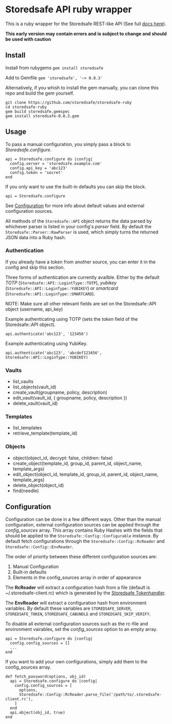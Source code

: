 # Storedsafe API ruby wrapper

This is a ruby wrapper for the Storedsafe REST-like API (See full [docs here](https://tracker.storedsafe.com/projects/storedsafe20/wiki/Version_10_release_documentation)).

**This early version may contain errors and is subject to change and should be used with caution**

## Install

Install from rubygems `gem install storedsafe`

Add to Gemfile `gem 'storedsafe', '~> 0.0.3'`

Alternatively, if you whish to install the gem manually, you can clone this repo and build the gem yourself.

```
git clone https://github.com/storedsafe/storedsafe-ruby
cd storedsafe-ruby
gem build storedsafe.gemspec
gem install storedsafe-0.0.3.gem
```

## Usage
To pass a manual configuration, you simply pass a block to *Storedsafe.configure*.
```
api = Storedsafe.configure do |config|
  config.server = 'storedsafe.example.com'
  config.api_key = 'abc123'
  config.token = 'secret'
end
```

If you only want to use the built-in defaults you can skip the block.
```
api = Storedsafe.configure
```

See [Configuration](#configuration) for more info about default values and external configuration sources.

All methods of the `Storedsafe::API` object returns the data parsed by whichever parser is listed in your config's *parser* field. By default the `Storedsafe::Parser::RawParser` is used, which simply turns the returned JSON data into a Ruby hash.

### Authentication
If you already have a token from another source, you can enter it in the config and skip this section.

Three forms of authentication are currently availble. Either by the default *TOTP* (`Storedsafe::API::LogintType::TOTP`), *yubikey* (`Storedsafe::API::LoginType::YUBIKEY`) or *smartcard* (`Storedsafe::API::LoginType::SMARTCARD`).

NOTE: Make sure all other relevant fields are set on the Storedsafe::API object (username, api\_key)

Example authenticating using TOTP (sets the *token* field of the Storedsafe::API object).
```
api.authenticate('abc123', '123456')
```

Example authenticating using YubiKey.
```
api.authenticate('abc123', 'abcdef123456', Storedsafe::API::LoginType::YUBIKEY)
```

### Vaults
* list\_vaults
* list\_objects(vault\_id)
* create\_vault(groupname, policy, description)
* edit\_vault(vault\_id, { groupname, policy, description })
* delete\_vault(vault\_id)

### Templates
* list\_templates
* retrieve\_template(template\_id)

### Objects
* object(object\_id, decrypt: false, children: false)
* create\_object(template\_id, group\_id, parent\_id, object\_name, template\_args)
* edit\_object(object\_id, template\_id, group\_id, parent\_id, object\_name, template\_args)
* delete\_object(object\_id)
* find(needle)

## Configuration
Configuration can be done in a few different ways. Other than the manual configuration, external configuration sources can be applied through the *config\_sources* array. This array contains Ruby Hashes with the fields that should be applied to the `Storedsafe::Config::Configurable` instance. By default fetch configurations through the `Storedsafe::Config::RcReader` and `Storedsafe::Config::EnvReader`.

The order of priority between these different configuration sources are:
1. Manual Configuration
2. Built-in defaults
3. Elements in the config\_sources array in order of appearance

The **RcReader** will extract a configuration hash from a file (default is ~/.storedsafe-client.rc) which is generated by the [Storedsafe Tokenhandler](https://github.com/storedsafe/tokenhandler).

The **EnvReader** will extract a configuration hash from environment variables. By default these variables are `STOREDSAFE_SERVER`, `STOREDSAFE_TOKEN`, `STOREDSAFE_CABUNDLE` and `STOREDSAFE_SKIP_VERIFY`.

To disable all external configuration sources such as the rc-file and environment vairables, set the *config\_sources* option to an empty array.
```
api = Storedsafe.configure do |config|
  config.config_sources = []
  ...
end
```

If you want to add your own configurations, simply add them to the config\_sources array.
```
def fetch_password(options, obj_id)
  api = Storedsafe.configure do |config|
    config.config_sources = [
      options,
      Storedsafe::Config::RcReader.parse_file('/path/to/.storedsafe-client.rc'),
    ]
  end
  api.object(obj_id, true)
end
```
